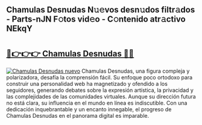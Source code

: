 ## Chamulas Desnudas N𝚞𝚎vos desn𝚞dos filtr𝚊dos - Parts-nJN F𝚘tos vid𝚎o - C𝚘ntenido atr𝚊ctivo NEkqY

# <h2><a href="http://mb34fz.tromn.icu/?c=Chamulas+Desnudas">🔗👉👉👉 Chamulas Desnudas 🔗🔗</a></h2>

[![Chamulas Desnudas nuevo](https://i.imgur.com/pEAQMta.gif)](http://mb34fz.tromn.icu/?c=Chamulas+Desnudas)
Chamulas Desnudas, una figura compleja y polarizadora, desafía la comprensión fácil. Su enfoque poco ortodoxo para construir una personalidad web ha magnetizado y ofendido a los seguidores, generando debates sobre la expresión artística, la privacidad y las complejidades de las comunidades virtuales. Aunque su dirección futura no está clara, su influencia en el mundo en línea es indiscutible. Con una dedicación inquebrantable y un encanto innegable, el progreso de Chamulas Desnudas en el panorama digital es imparable.
